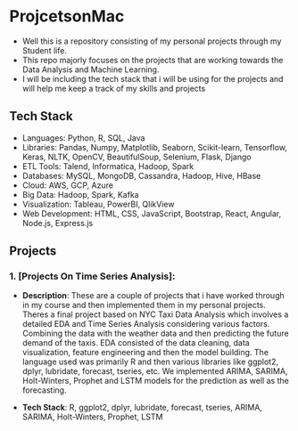 # ProjcetsonMac

- Well this is a repository consisting of my personal projects through my Student life.
- This repo majorly focuses on the projects that are working towards the Data Analysis and Machine Learning.
- I will be including the tech stack that i will be using for the projects and will help me keep a track of my skills and projects

## Tech Stack
- Languages: Python, R, SQL, Java
- Libraries: Pandas, Numpy, Matplotlib, Seaborn, Scikit-learn, Tensorflow, Keras, NLTK, OpenCV, BeautifulSoup, Selenium, Flask, Django
- ETL Tools: Talend, Informatica, Hadoop, Spark
- Databases: MySQL, MongoDB, Cassandra, Hadoop, Hive, HBase
- Cloud: AWS, GCP, Azure
- Big Data: Hadoop, Spark, Kafka
- Visualization: Tableau, PowerBI, QlikView
- Web Development: HTML, CSS, JavaScript, Bootstrap, React, Angular, Node.js, Express.js

## Projects

### 1. [Projects On Time Series Analysis]:
- **Description**: These are a couple of projects that i have worked through in my course and then implemented them in my personal projects. Theres a final project based on NYC Taxi Data Analysis which involves a detailed EDA and Time Series Analysis considering various factors. Combining the data with the weather data and then predicting the future demand of the taxis. EDA consisted of the data cleaning, data visualization, feature engineering and then the model building. The language used was primarily R and then various libraries like ggplot2, dplyr, lubridate, forecast, tseries, etc. We implemented ARIMA, SARIMA, Holt-Winters, Prophet and LSTM models for the prediction as well as the forecasting.

- **Tech Stack**: R, ggplot2, dplyr, lubridate, forecast, tseries, ARIMA, SARIMA, Holt-Winters, Prophet, LSTM



